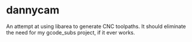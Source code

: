 # dannycam
An attempt at using libarea to generate CNC toolpaths. It should eliminate the need for my gcode_subs project, if it ever works.
